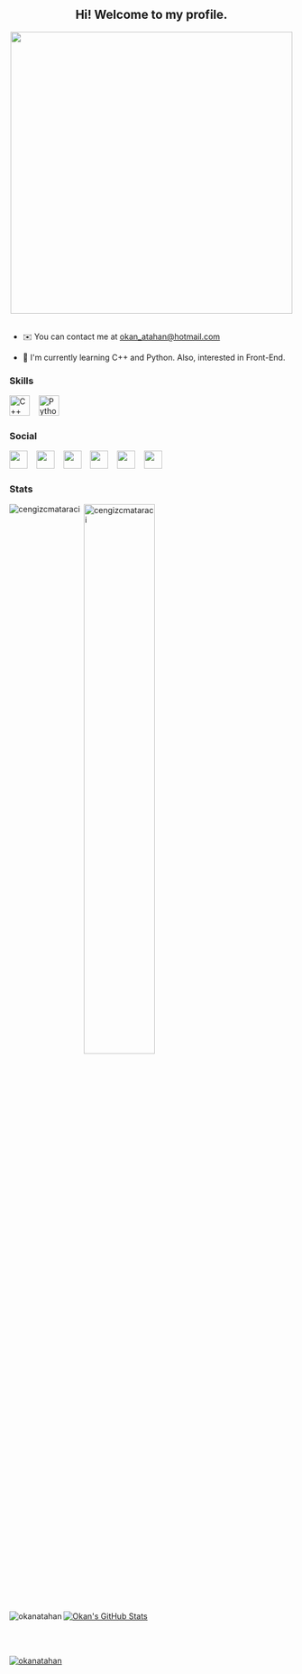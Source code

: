 <h2 align="center"> Hi! Welcome to my profile. </h1>

<div align="center"><img src="https://c.tenor.com/ympcCN_fln8AAAAd/baby-yoda-the-mandalorian.gif" width="500" height="500"/> </div>
<br>

-   ✉️  You can contact me at [okan_atahan@hotmail.com](mailto:okan_atahan@hotmail.com)
  
-   🧠  I'm currently learning C++ and Python. Also, interested in Front-End. 

### Skills

<p align="left"> 
<a href="https://www.cplusplus.com/" target="_blank" rel="noreferrer"><img src="https://user-images.githubusercontent.com/10388824/167305830-a1165d2f-e786-4257-8593-f8fca4306d6f.svg" width="36" height="36" alt="C++" /></a> 
&nbsp&nbsp 
<a href="https://www.python.org/" target="_blank" rel="noreferrer"><img src="https://user-images.githubusercontent.com/10388824/167305922-f0fd386f-2914-4e5d-9eab-faf2d1150b67.svg" width="36" height="36" alt="Python" /></a>
</p>
  
### Social

<p align="left"> <a href="https://github.com/okid0ki" target="_blank" rel="noreferrer"><img src="https://user-images.githubusercontent.com/10388824/167306694-cd1385b6-b823-497e-aa15-454e4cbbcb3b.svg" width="32" height="32" /></a> &nbsp&nbsp
<a href="https://www.linkedin.com/in/okanatahan/" target="_blank" rel="noreferrer"><img src="https://user-images.githubusercontent.com/10388824/167306738-414f29ce-15ed-4f3d-b062-c86f552bb402.svg" width="32" height="32" /></a> &nbsp&nbsp 
<a href="https://stackoverflow.com/users/16961195/neo" target="_blank" rel="noreferrer"><img src="https://user-images.githubusercontent.com/10388824/167306672-a5c51d7c-1c9d-4e4d-8630-ff64a4bbbf8d.svg" width="32" height="32" /></a> &nbsp&nbsp
<a href="https://discordapp.com/users/287532117657780225" target="_blank" rel="noreferrer"><img src="https://user-images.githubusercontent.com/10388824/167307106-4d9c031c-e050-4712-8fda-b611f240ae6b.svg" width="32" height="32" /></a> &nbsp&nbsp
<a href="https://www.reddit.com/user/NeoButTheChosenOne" target="_blank" rel="noreferrer"><img src="https://user-images.githubusercontent.com/10388824/167307791-5dc5f1fe-e4eb-4d3d-9b32-177667ffbf8c.png" width="32" height="32" /></a> &nbsp&nbsp
<a href="https://www.hackerrank.com/okiii" target="_blank" rel="noreferrer"><img src="https://user-images.githubusercontent.com/10388824/167307704-40e4cdab-978f-41b5-a6a6-3fa6491fc0b0.png" width="32" height="32" /></a>
</p>

### Stats
<p><img align="left" src="https://github-readme-stats.vercel.app/api/top-langs?username=cengizcmataraci&show_icons=true&theme=radical&locale=en&layout=compact" alt="cengizcmataraci" /></p>

<p>&nbsp;<img align="center" src="https://github-readme-stats.vercel.app/api?username=cengizcmataraci&show_icons=true&theme=dark&locale=en" alt="cengizcmataraci" width="50%" /></p>
<p><img align="left" src="https://github-readme-stats.vercel.app/api/top-langs?username=okanatahan&show_icons=true&hide_border=true&theme=dark&title_color=FF0000&locale=en&layout=compact" alt="okanatahan" />
<a href="http://www.github.com/okanatahan"><img src="https://github-readme-stats.vercel.app/api?username=okanatahan&show_icons=true&hide=&count_private=true&theme=dark&title_color=FF0000&text_color=13257C&icon_color=FF0000&hide_border=true&show_icons=true" alt="Okan's GitHub Stats" /> </p>
<br>
<br>
<p align="left"> <a href="https://github.com/ryo-ma/github-profile-trophy"><img src="https://github-profile-trophy.vercel.app/?username=okanatahan&title=Commit,MultiLanguage,Repositories,Stars,PullRequest,Issues&margin-w=5&no-bg=true" alt="okanatahan" /></a> </p>
